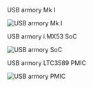 USB armory Mk I

![USB armory Mk I](http://dev.inversepath.com/download/usbarmory/xray_mark-one.jpg)

USB armory i.MX53 SoC

![USB armory SoC](http://dev.inversepath.com/download/usbarmory/xray_soc.jpg)

USB armory LTC3589 PMIC 

![USB armory PMIC](http://dev.inversepath.com/download/usbarmory/xraypmic.jpg)